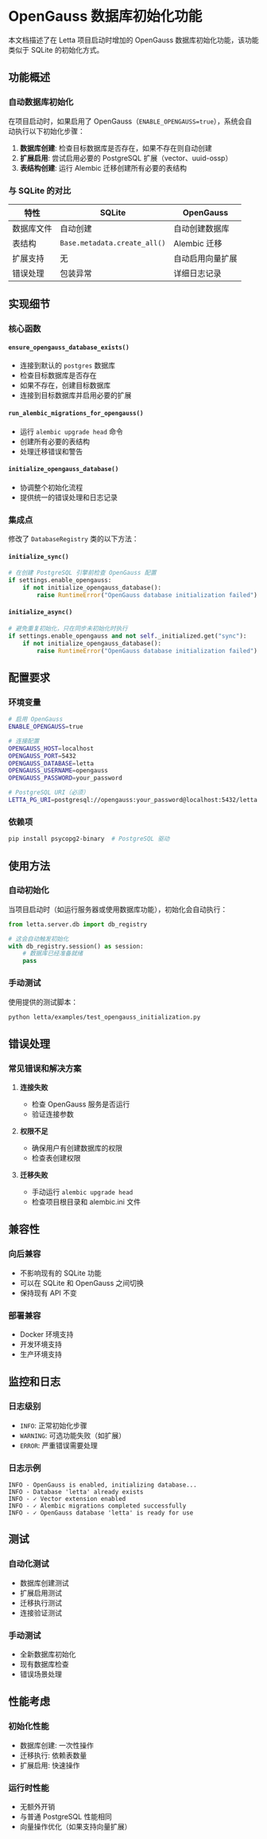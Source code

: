 # OpenGauss 数据库初始化功能

本文档描述了在 Letta 项目启动时增加的 OpenGauss 数据库初始化功能，该功能类似于 SQLite 的初始化方式。

## 功能概述

### 自动数据库初始化

在项目启动时，如果启用了 OpenGauss（`ENABLE_OPENGAUSS=true`），系统会自动执行以下初始化步骤：

1. **数据库创建**: 检查目标数据库是否存在，如果不存在则自动创建
2. **扩展启用**: 尝试启用必要的 PostgreSQL 扩展（vector、uuid-ossp）
3. **表结构创建**: 运行 Alembic 迁移创建所有必要的表结构

### 与 SQLite 的对比

| 特性 | SQLite | OpenGauss |
|------|--------|-----------|
| 数据库文件 | 自动创建 | 自动创建数据库 |
| 表结构 | `Base.metadata.create_all()` | Alembic 迁移 |
| 扩展支持 | 无 | 自动启用向量扩展 |
| 错误处理 | 包装异常 | 详细日志记录 |

## 实现细节

### 核心函数

#### `ensure_opengauss_database_exists()`
- 连接到默认的 `postgres` 数据库
- 检查目标数据库是否存在
- 如果不存在，创建目标数据库
- 连接到目标数据库并启用必要的扩展

#### `run_alembic_migrations_for_opengauss()`
- 运行 `alembic upgrade head` 命令
- 创建所有必要的表结构
- 处理迁移错误和警告

#### `initialize_opengauss_database()`
- 协调整个初始化流程
- 提供统一的错误处理和日志记录

### 集成点

修改了 `DatabaseRegistry` 类的以下方法：

#### `initialize_sync()`
```python
# 在创建 PostgreSQL 引擎前检查 OpenGauss 配置
if settings.enable_opengauss:
    if not initialize_opengauss_database():
        raise RuntimeError("OpenGauss database initialization failed")
```

#### `initialize_async()`
```python
# 避免重复初始化，只在同步未初始化时执行
if settings.enable_opengauss and not self._initialized.get("sync"):
    if not initialize_opengauss_database():
        raise RuntimeError("OpenGauss database initialization failed")
```

## 配置要求

### 环境变量

```bash
# 启用 OpenGauss
ENABLE_OPENGAUSS=true

# 连接配置
OPENGAUSS_HOST=localhost
OPENGAUSS_PORT=5432
OPENGAUSS_DATABASE=letta
OPENGAUSS_USERNAME=opengauss
OPENGAUSS_PASSWORD=your_password

# PostgreSQL URI（必须）
LETTA_PG_URI=postgresql://opengauss:your_password@localhost:5432/letta
```

### 依赖项

```bash
pip install psycopg2-binary  # PostgreSQL 驱动
```

## 使用方法

### 自动初始化

当项目启动时（如运行服务器或使用数据库功能），初始化会自动执行：

```python
from letta.server.db import db_registry

# 这会自动触发初始化
with db_registry.session() as session:
    # 数据库已经准备就绪
    pass
```

### 手动测试

使用提供的测试脚本：

```bash
python letta/examples/test_opengauss_initialization.py
```

## 错误处理

### 常见错误和解决方案

1. **连接失败**
   - 检查 OpenGauss 服务是否运行
   - 验证连接参数

2. **权限不足**
   - 确保用户有创建数据库的权限
   - 检查表创建权限

3. **迁移失败**
   - 手动运行 `alembic upgrade head`
   - 检查项目根目录和 alembic.ini 文件

## 兼容性

### 向后兼容
- 不影响现有的 SQLite 功能
- 可以在 SQLite 和 OpenGauss 之间切换
- 保持现有 API 不变

### 部署兼容
- Docker 环境支持
- 开发环境支持
- 生产环境支持

## 监控和日志

### 日志级别
- `INFO`: 正常初始化步骤
- `WARNING`: 可选功能失败（如扩展）
- `ERROR`: 严重错误需要处理

### 日志示例
```
INFO - OpenGauss is enabled, initializing database...
INFO - Database 'letta' already exists
INFO - ✓ Vector extension enabled
INFO - ✓ Alembic migrations completed successfully
INFO - ✓ OpenGauss database 'letta' is ready for use
```

## 测试

### 自动化测试
- 数据库创建测试
- 扩展启用测试
- 迁移执行测试
- 连接验证测试

### 手动测试
- 全新数据库初始化
- 现有数据库检查
- 错误场景处理

## 性能考虑

### 初始化性能
- 数据库创建: 一次性操作
- 迁移执行: 依赖表数量
- 扩展启用: 快速操作

### 运行时性能
- 无额外开销
- 与普通 PostgreSQL 性能相同
- 向量操作优化（如果支持向量扩展）
